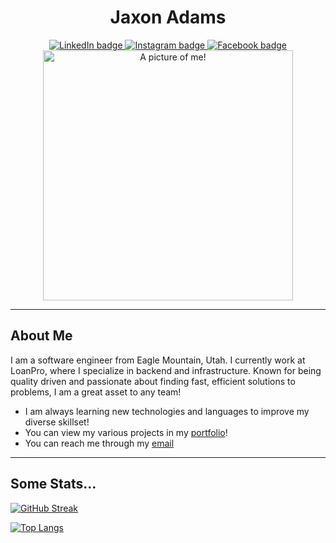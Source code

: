 <div id="header" align="center">
  <h1>Jaxon Adams</h1>
  <div id="badges">
    <a href="https://www.linkedin.com/in/jaxon-adams-ba5743229/" target="_blank">
      <img src="https://img.shields.io/badge/LinkedIn-blue?logo=LinkedIn&logo-color=white&style=for-the-badge" alt="LinkedIn badge" />
    </a>
    <a href="https://www.instagram.com/jj_adams01" target="_blank">
      <img src="https://img.shields.io/badge/Instagram-pink?logo=Instagram&logo-color=white&style=for-the-badge" alt="Instagram badge" />
    </a>
    <a href="https://www.facebook.com/jaxon.adams.5/" target="_blank">
      <img src="https://img.shields.io/badge/Facebook-gray?logo=Facebook&logo-color=white&style=for-the-badge" alt="Facebook badge" />
    </a>
  </div>
  <div align="center">
    <img src="https://user-images.githubusercontent.com/96997462/224875593-9d38da9f-87e3-43f6-b22b-83aa981a0de1.jpg" alt="A picture of me!" style="width:400px" />
  </div>
</div>

---

## About Me
I am a software engineer from Eagle Mountain, Utah. I currently work at LoanPro, where I specialize in backend and infrastructure. Known for being quality driven and passionate about finding fast, efficient solutions to problems, I am a great asset to any team!

 - I am always learning new technologies and languages to improve my diverse skillset!
 - You can view my various projects in my [portfolio](https://jaxon-adams.onrender.com/)!
 - You can reach me through my [email](mailto:jadamsresume1@gmail.com)

---

## Some Stats...
[![GitHub Streak](http://github-readme-streak-stats.herokuapp.com?user=JaxonAdams&theme=light&background=ffffff)](https://git.io/streak-stats)

[![Top Langs](https://github-readme-stats.vercel.app/api/top-langs/?username=JaxonAdams&layout=compact&theme=vision-friendly-light)](https://github.com/anuraghazra/github-readme-stats)



